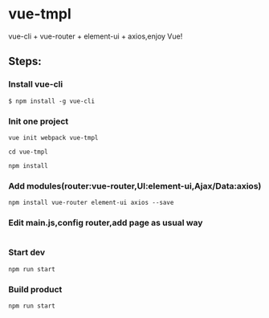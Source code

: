 # vue-tmpl
vue-cli + vue-router + element-ui + axios,enjoy Vue!

## Steps:

### Install vue-cli
```
$ npm install -g vue-cli
```

### Init one project

```
vue init webpack vue-tmpl

cd vue-tmpl

npm install
```

### Add modules(router:vue-router,UI:element-ui,Ajax/Data:axios)

```
npm install vue-router element-ui axios --save
```
### Edit main.js,config router,add page as usual way
```

```
### Start dev

```
npm run start
```
### Build product
```
npm run start
```



